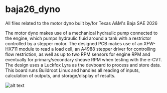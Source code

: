 # baja26_dyno
All files related to the motor dyno built by/for Texas A&M's Baja SAE 2026

The motor dyno makes use of a mechanical hydraulic pump connected to the
engine, which pumps hydraulic fluid around a tank with a restrictor controlled
by a stepper motor.
The designed PCB makes use of an XFW-HX711 module to read a load cell, an A4988
stepper driver for controlling flow restriction, as well as up to two RPM sensors
for engine RPM and eventually for primary/secondary sheave RPM when testing with
the e-CVT.
The design uses a Luckfox Lyra as the devboard to process and store data. This
board runs Buildroot Linux and handles all reading of inputs, calculation of
outputs, and storage/display of results.

![alt text](https://github.com/ryder314/baja26_dyno/raw/master/src/Pictures/3d_pcb_view.png "3D View of the PCB for the Motor Dyno")
